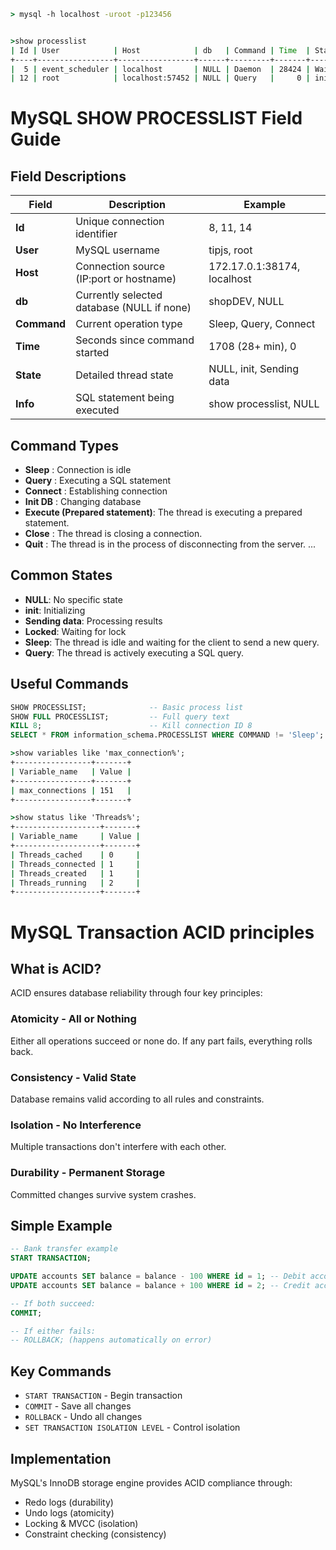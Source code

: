 ```cmd
> mysql -h localhost -uroot -p123456


>show processlist
| Id | User            | Host            | db   | Command | Time  | State                  | Info             |
+----+-----------------+-----------------+------+---------+-------+------------------------+------------------+
|  5 | event_scheduler | localhost       | NULL | Daemon  | 28424 | Waiting on empty queue | NULL             |
| 12 | root            | localhost:57452 | NULL | Query   |     0 | init                   | show processlist |
```

# MySQL SHOW PROCESSLIST Field Guide

## Field Descriptions

| Field       | Description                                | Example                     |
| ----------- | ------------------------------------------ | --------------------------- |
| **Id**      | Unique connection identifier               | 8, 11, 14                   |
| **User**    | MySQL username                             | tipjs, root                 |
| **Host**    | Connection source (IP:port or hostname)    | 172.17.0.1:38174, localhost |
| **db**      | Currently selected database (NULL if none) | shopDEV, NULL               |
| **Command** | Current operation type                     | Sleep, Query, Connect       |
| **Time**    | Seconds since command started              | 1708 (28+ min), 0           |
| **State**   | Detailed thread state                      | NULL, init, Sending data    |
| **Info**    | SQL statement being executed               | show processlist, NULL      |

## Command Types

- **Sleep** : Connection is idle
- **Query** : Executing a SQL statement
- **Connect** : Establishing connection
- **Init DB** : Changing database
- **Execute (Prepared statement)**: The thread is executing a prepared statement.
- **Close** : The thread is closing a connection.
- **Quit** : The thread is in the process of disconnecting from the server.
  ...

## Common States

- **NULL**: No specific state
- **init**: Initializing
- **Sending data**: Processing results
- **Locked**: Waiting for lock
- **Sleep**: The thread is idle and waiting for the client to send a new query.
- **Query**: The thread is actively executing a SQL query.

## Useful Commands

```sql
SHOW PROCESSLIST;              -- Basic process list
SHOW FULL PROCESSLIST;         -- Full query text
KILL 8;                        -- Kill connection ID 8
SELECT * FROM information_schema.PROCESSLIST WHERE COMMAND != 'Sleep';
```

```cmd
>show variables like 'max_connection%';
+-----------------+-------+
| Variable_name   | Value |
+-----------------+-------+
| max_connections | 151   |
+-----------------+-------+

>show status like 'Threads%';
+-------------------+-------+
| Variable_name     | Value |
+-------------------+-------+
| Threads_cached    | 0     |
| Threads_connected | 1     |
| Threads_created   | 1     |
| Threads_running   | 2     |
+-------------------+-------+
```

# MySQL Transaction ACID principles

## What is ACID?

ACID ensures database reliability through four key principles:

### **A**tomicity - All or Nothing

Either all operations succeed or none do. If any part fails, everything rolls back.

### **C**onsistency - Valid State

Database remains valid according to all rules and constraints.

### **I**solation - No Interference

Multiple transactions don't interfere with each other.

### **D**urability - Permanent Storage

Committed changes survive system crashes.

## Simple Example

```sql
-- Bank transfer example
START TRANSACTION;

UPDATE accounts SET balance = balance - 100 WHERE id = 1; -- Debit account
UPDATE accounts SET balance = balance + 100 WHERE id = 2; -- Credit account

-- If both succeed:
COMMIT;

-- If either fails:
-- ROLLBACK; (happens automatically on error)
```

## Key Commands

- `START TRANSACTION` - Begin transaction
- `COMMIT` - Save all changes
- `ROLLBACK` - Undo all changes
- `SET TRANSACTION ISOLATION LEVEL` - Control isolation

## Implementation

MySQL's InnoDB storage engine provides ACID compliance through:

- Redo logs (durability)
- Undo logs (atomicity)
- Locking & MVCC (isolation)
- Constraint checking (consistency)
